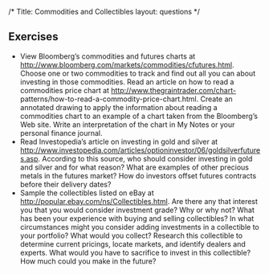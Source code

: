 /*
Title: Commodities and Collectibles
layout: questions
*/

## Exercises

- View Bloomberg’s commodities and futures charts at http://www.bloomberg.com/markets/commodities/cfutures.html. Choose one or two commodities to track and find out all you can about investing in those commodities. Read an article on how to read a commodities price chart at http://www.thegraintrader.com/chart- patterns/how-to-read-a-commodity-price-chart.html. Create an annotated drawing to apply the information about reading a commodities chart to an example of a chart taken from the Bloomberg’s Web site. Write an interpretation of the chart in My Notes or your personal finance journal.
- Read Investopedia’s article on investing in gold and silver at http://www.investopedia.com/articles/optioninvestor/06/goldsilverfutures.asp. According to this source, who should consider investing in gold and silver and for what reason? What are examples of other precious metals in the futures market? How do investors offset futures contracts before their delivery dates?
- Sample the collectibles listed on eBay at http://popular.ebay.com/ns/Collectibles.html. Are there any that interest you that you would consider investment grade? Why or why not? What has been your experience with buying and selling collectibles? In what circumstances might you consider adding investments in a collectible to your portfolio? What would you collect? Research this collectible to determine current pricings, locate markets, and identify dealers and experts. What would you have to sacrifice to invest in this collectible? How much could you make in the future?

